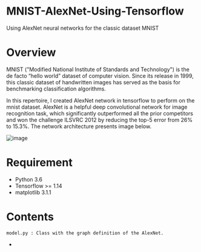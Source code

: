 # MNIST-AlexNet-Using-Tensorflow
Using AlexNet neural networks for the classic dataset MNIST

# Overview

MNIST ("Modified National Institute of Standards and Technology") is the de facto “hello world” dataset of computer vision. Since its release in 1999, this classic dataset of handwritten images has served as the basis for benchmarking classification algorithms.

In this repertoire, I created AlexNet network in tensorflow to perform on the mnist dataset. AlexNet is a helpful deep convolutional network for image recognition task, which significantly outperformed all the prior competitors and won the challenge ILSVRC 2012 by reducing the top-5 error from 26% to 15.3\%. The network architecture presents image below.

![image](https://github.com/zhaoqi19/MNIST-AlexNet-Using-Tensorflow/blob/master/image/alexnet.png)

# Requirement

- Python 3.6
- Tensorflow >= 1.14
- matplotlib 3.1.1

# Contents

    model.py : Class with the graph definition of the AlexNet.
- 

  


